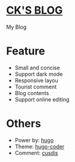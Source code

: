 # [CK'S BLOG](https://chenkai.life)

My Blog

# Feature

+ Small and concise
+ Support dark mode
+ Responsive layou
+ Tourist comment
+ Blog contents
+ Support online editing


# Others

+ Power by: [hugo](https://gohugo.io/)
+ Theme: [hugo-coder](https://github.com/luizdepra/hugo-coder)
+ Comment: [cusdis](https://cusdis.com)
